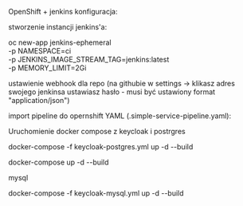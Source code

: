 OpenShift + jenkins konfiguracja:

stworzenie instancji jenkins'a:

 oc new-app jenkins-ephemeral \
    -p NAMESPACE=ci \
    -p JENKINS_IMAGE_STREAM_TAG=jenkins:latest \
    -p MEMORY_LIMIT=2Gi


ustawienie webhook dla repo (na githubie w settings -> klikasz adres swojego jenkinsa  ustawiasz hasło - musi
być ustawiony format "application/json")

import pipeline do opernshift YAML (.simple-service-pipeline.yaml):


Uruchomienie docker compose z keycloak i postrgres

docker-compose -f keycloak-postgres.yml up -d --build

docker-compose up -d --build

mysql

docker-compose -f keycloak-mysql.yml up -d --build
